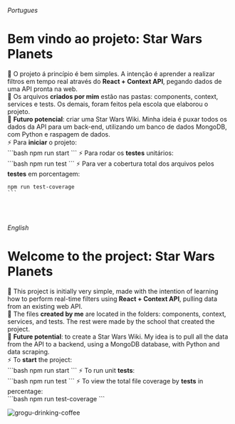 <i>Portugues</i>

<h1> Bem vindo ao projeto: Star Wars Planets</h1>
<p>
    🌱 O projeto á princípio é bem simples. A intenção é aprender a realizar filtros em tempo real através do <strong>React + Context API</strong>, pegando dados de uma API pronta na web.
    <br />
    📁 Os arquivos <strong>criados por mim</strong> estão nas pastas: components, context, services e tests. Os demais, foram feitos pela escola que elaborou o projeto.
    <br />
    🤖 <strong>Futuro potencial</strong>: criar uma Star Wars Wiki. Minha ideia é puxar todos os dados da API para um back-end, utilizando um banco de dados MongoDB, com Python e raspagem de dados.
    <br />
    ⚡ Para <strong>iniciar</strong> o projeto: <br />
    ```bash
    npm run start
    ```
    ⚡ Para rodar os <strong>testes</strong> unitários:<br />
    ```bash
    npm run test
    ```
    ⚡ Para ver a cobertura total dos arquivos pelos <strong>testes</strong> em porcentagem: <br />
    
    npm run test-coverage
    ```
</p>

<br />
<br />

<i>English</i>

<h1> Welcome to the project: Star Wars Planets</h1>
<p>
    🌱 This project is initially very simple, made with the intention of learning how to perform real-time filters using <strong>React + Context API</strong>, pulling data from an existing web API.
    <br />
    📁 The files <strong>created by me</strong> are located in the folders: components, context, services, and tests. The rest were made by the school that created the project.
    <br />
    🤖 <strong>Future potential</strong>: to create a Star Wars Wiki. My idea is to pull all the data from the API to a backend, using a MongoDB database, with Python and data scraping.
    <br />
    ⚡ To <strong>start</strong> the project: <br />
    ```bash
    npm run start
    ```
    ⚡ To run unit <strong>tests</strong>: <br />
    ```bash
    npm run test
    ```
    ⚡ To view the total file coverage by <strong>tests</strong> in percentage: <br />
    ```bash
    npm run test-coverage
    ```
</p>

<img alt="grogu-drinking-coffee" src="https://media.tenor.com/4COAupmwhmUAAAAd/baby-yoda.gif">
